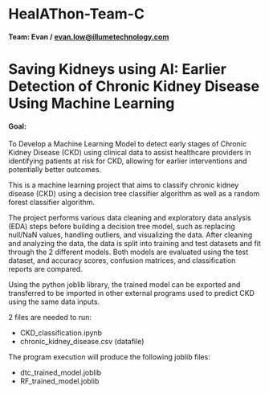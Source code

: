 # HealAThon-Team-C
#### Team: Evan / evan.low@illumetechnology.com

# Saving Kidneys using AI: Earlier Detection of Chronic Kidney Disease Using Machine Learning

#### Goal: 
To Develop a Machine Learning Model to detect early stages of Chronic Kidney Disease (CKD) using clinical data to assist healthcare providers in identifying patients at risk for CKD, allowing for earlier interventions and potentially better outcomes.

<p>
This is a machine learning project that aims to classify chronic kidney disease (CKD) using a decision tree classifier algorithm as well as a random forest classifier algorithm. 
</p>
   
<p>
The project performs various data cleaning and exploratory data analysis (EDA) steps before building a decision tree model, such as replacing null/NaN values, handling outliers, and visualizing the data. After cleaning and analyzing the data, the data is split into training and test datasets and fit through the 2 different models. Both models are evaluated using the test dataset, and accuracy scores, confusion matrices, and classification reports are compared.
</p>
<p>
Using the python joblib library, the trained model can be exported and transferred to be imported in other external programs used to predict CKD using the same data inputs.
</p>


2 files are needed to run: 
- CKD_classification.ipynb
- chronic_kidney_disease.csv (datafile)



The program execution will produce the following joblib files:
- dtc_trained_model.joblib
- RF_trained_model.joblib

